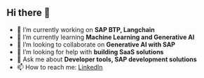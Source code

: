 ## Hi there 👋


- 🔭 I’m currently working on **SAP BTP, Langchain**
- 🌱 I’m currently learning **Machine Learning and Generative AI**
- 👯 I’m looking to collaborate on **Generative AI with SAP**
- 🤝 I’m looking for help with **building SaaS solutions**
- 💬 Ask me about **Developer tools, SAP development solutions**
- 📫 How to reach me: [LinkedIn](https://www.linkedin.com/in/prabhatpathania/)

